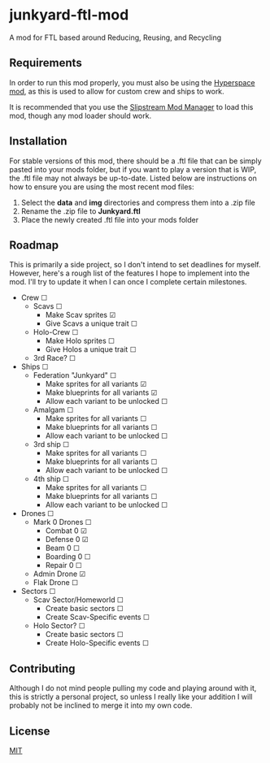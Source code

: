 # junkyard-ftl-mod
A mod for FTL based around Reducing, Reusing, and Recycling

## Requirements
In order to run this mod properly, you must also be using the [Hyperspace mod](https://subsetgames.com/forum/viewtopic.php?f=11&t=35095), as this is used to allow for custom crew and ships to work.

It is recommended that you use the [Slipstream Mod Manager](https://subsetgames.com/forum/viewtopic.php?f=12&t=17102) to load this mod, though any mod loader should work.

## Installation
For stable versions of this mod, there should be a .ftl file that can be simply pasted into your mods folder, but if you want to play a version that is WIP, the .ftl file may not always be up-to-date. Listed below are instructions on how to ensure you are using the most recent mod files:

1. Select the **data** and **img** directories and compress them into a .zip file
2. Rename the .zip file to **Junkyard.ftl**
3. Place the newly created .ftl file into your mods folder

## Roadmap
This is primarily a side project, so I don't intend to set deadlines for myself. However, here's a rough list of the features I hope to implement into the mod. I'll try to update it when I can once I complete certain milestones.

- Crew ☐
	- Scavs ☐
		- Make Scav sprites ☑
		- Give Scavs a unique trait ☐
	- Holo-Crew ☐
		- Make Holo sprites ☐
		- Give Holos a unique trait ☐
	- 3rd Race? ☐
- Ships ☐
	- Federation "Junkyard" ☐
		- Make sprites for all variants ☑
		- Make blueprints for all variants ☑
		- Allow each variant to be unlocked ☐
	- Amalgam ☐
		- Make sprites for all variants ☐
		- Make blueprints for all variants ☐
		- Allow each variant to be unlocked ☐
	- 3rd ship ☐
		- Make sprites for all variants ☐
		- Make blueprints for all variants ☐
		- Allow each variant to be unlocked ☐
	- 4th ship ☐
		- Make sprites for all variants ☐
		- Make blueprints for all variants ☐
		- Allow each variant to be unlocked ☐
- Drones ☐
	- Mark 0 Drones ☐
		- Combat 0 ☑
		- Defense 0 ☑
		- Beam 0 ☐
		- Boarding 0 ☐
		- Repair 0 ☐
	- Admin Drone ☑
	- Flak Drone ☐
- Sectors ☐
	- Scav Sector/Homeworld ☐
		- Create basic sectors ☐
		- Create Scav-Specific events ☐
	- Holo Sector? ☐
		- Create basic sectors ☐
		- Create Holo-Specific events ☐


## Contributing
Although I do not mind people pulling my code and playing around with it, this is strictly a personal project, so unless I really like your addition I will probably not be inclined to merge it into my own code. 

## License
[MIT](https://choosealicense.com/licenses/mit/)
